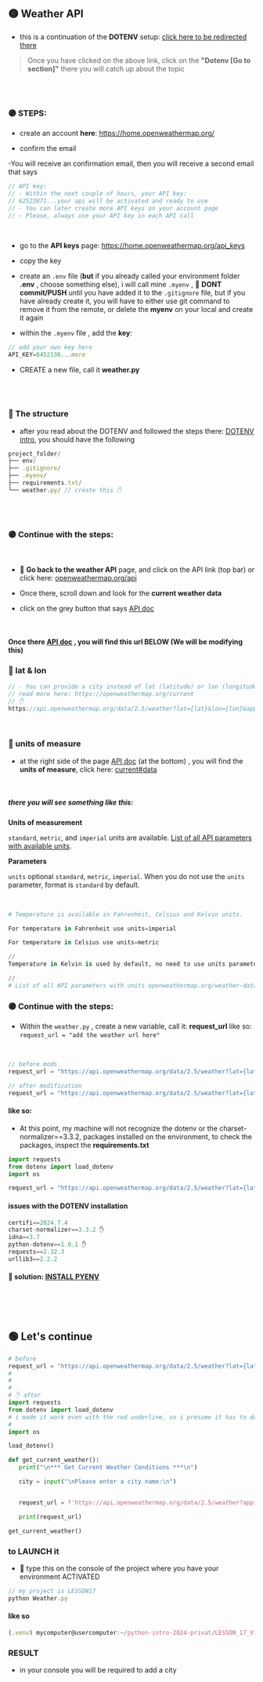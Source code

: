 ## 🟡 Weather API

- this is a continuation of the **DOTENV** setup: [click here to be redirected there](./z__all_mds/27_Virtual_3_Environments_other-packages.md)

>Once you have clicked on the above link, click on the **"Dotenv   [Go to section]"** there you will catch up about the topic





<br>
<br>

### 🟣 STEPS:

- create an account **here**: https://home.openweathermap.org/

- confirm the email

-You will receive an confirmation email, then you will receive a second email that says

```javascript
// API key:
// - Within the next couple of hours, your API key:
// 62523871...your api will be activated and ready to use
// - You can later create more API keys on your account page
// - Please, always use your API key in each API call
```

<br>

- go to the  **API keys** page:  https://home.openweathermap.org/api_keys

- copy the key

- create an `.env` file (**but** if you already called your environment folder **.env** , choose something else), i will call mine `.myenv` , 🔴 **DONT commit/PUSH** until you have added it to the `.gitignore` file, but if you have already create it, you will have to either use git command to remove it from the remote, or delete the **myenv** on your local and create it again

- within the `.myenv` file , add the **key**:

```javascript
// add your own key here
API_KEY=6452136...more
```


- CREATE a new file, call it **weather.py**

<br>
<br>

### 🍰 The structure

- after you read about the DOTENV and followed the steps there: [DOTENV intro](./z__all_mds/27_Virtual_3_Environments_other-packages.md), you should have the following

```javascript
project_folder/
├── env/
├── .gitignore/
├── .myenv/
├── requirements.txt/
└── weather.py/ // create this ✋

```

<br>
<br>

###  🟣 Continue with the steps:

<br>

-  🍊 **Go back to the weather API** page, and click on the API link (top bar) or click here: [openweathermap.org/api](https://openweathermap.org/api)



- Once there, scroll down and look for the **current weather data**

- click on the grey button that says   [API doc](https://openweathermap.org/current)

<br>

#### Once there [API doc](https://openweathermap.org/current) ,  you will find this url BELOW (We will be modifying this)


### 🔸 lat & lon

```javascript
// - You can provide a city instead of lat (latitude) or lon (longitude)
// read more here: https://openweathermap.org/current
// ✋
https://api.openweathermap.org/data/2.5/weather?lat={lat}&lon={lon}&appid={API key}
```

<br>

### 🔸 units of measure

- at the right side of the page  [API doc](https://openweathermap.org/current) (at the bottom) , you will find the **units of measure**, click here: [current#data](https://openweathermap.org/current#data)

<br>

##### there you will see something like this:

**Units of measurement**

`standard`, `metric`, and `imperial` units are available.  [List of all API parameters with available units](https://openweathermap.org/weather-data).

**Parameters**

`units`	optional	`standard`, `metric`, `imperial`. When you do not use the `units` parameter, format is `standard` by default.

<br>

```python
# Temperature is available in Fahrenheit, Celsius and Kelvin units.

For temperature in Fahrenheit use units=imperial

For temperature in Celsius use units=metric

//
Temperature in Kelvin is used by default, no need to use units parameter in API call

//
# List of all API parameters with units openweathermap.org/weather-data
```

###  🟣 Continue with the steps:

- Within the `weather.py` , create a new variable, call it: **request_url** like so: `request_url = "add the weather url here"`

<br>

```javascript
// before mods
request_url = "https://api.openweathermap.org/data/2.5/weather?lat={lat}&lon={lon}&appid={API key}"

// after modification
request_url = "https://api.openweathermap.org/data/2.5/weather?lat={lat}&lon={lon}&appid={API key}&units=imperial"
```


 #### like so:

 - At this point, my machine will not recognize the dotenv or the charset-normalizer==3.3.2, packages installed on the environment, to check the packages, inspect the **requirements.txt**

 ```python
import requests
from dotenv import load_dotenv
import os

request_url = "https://api.openweathermap.org/data/2.5/weather?lat={lat}&lon={lon}&appid={API key}&units=imperial"
 ```

 #### issues with the DOTENV installation

 ```javascript
certifi==2024.7.4
charset-normalizer==3.3.2 ✋
idna==3.7
python-dotenv==1.0.1 ✋
requests==2.32.3
urllib3==2.2.2
 ```

 #### 🌈 solution: [INSTALL PYENV]()


<br>
<br>
<br>


 ## 🟢 Let's continue


 ```python
# before
request_url = "https://api.openweathermap.org/data/2.5/weather?lat={lat}&lon={lon}&appid={API key}&units=imperial"
#
#
#
# ✋ after
import requests
from dotenv import load_dotenv
# i made it work even with the red underline, so i presume it has to do with the python version i am using, i will test it more later on
#
import os

load_dotenv()

def get_current_weather():
    print("\n*** Get Current Weather Conditions ***\n")

    city = input("\nPlease enter a city name:\n")


    request_url = f'https://api.openweathermap.org/data/2.5/weather?appid={os.getenv("API_KEY")}&q={city}&units=imperial'

    print(request_url)

get_current_weather()

```

### to LAUNCH it

- 🔴 type this on the console of the project where you have your environment ACTIVATED


```javascript
// my project is LESSON17
python Weather.py
```

#### like so

```javascript
(.venv) mycomputer@usercomputer:~/python-intro-2024-privat/LESSON_17_Virtual_Environment_and_pip$ python Weather.py
```

### RESULT

- in your console you will be required to add a city

```javascript

```